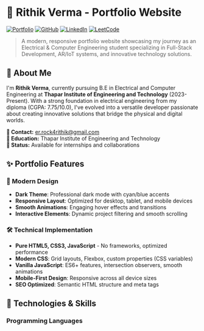 # 🚀 Rithik Verma - Portfolio Website

[![Portfolio](https://img.shields.io/badge/Portfolio-Live-brightgreen)](https://ritvik78.github.io/Updated-Portfolio/)
[![GitHub](https://img.shields.io/badge/GitHub-Profile-blue)](https://github.com/rithikverma)
[![LinkedIn](https://img.shields.io/badge/LinkedIn-Connect-blue)](https://linkedin.com/in/rithikverma)
[![LeetCode](https://img.shields.io/badge/LeetCode-Profile-yellow)](https://leetcode.com/rithikverma)

> A modern, responsive portfolio website showcasing my journey as an Electrical & Computer Engineering student specializing in Full-Stack Development, AR/IoT systems, and innovative technology solutions.

## 🎯 About Me

I'm **Rithik Verma**, currently pursuing B.E in Electrical and Computer Engineering at **Thapar Institute of Engineering and Technology** (2023-Present). With a strong foundation in electrical engineering from my diploma (CGPA: 7.75/10.0), I've evolved into a versatile developer passionate about creating innovative solutions that bridge the physical and digital worlds.

**📧 Contact:** er.rock4rithik@gmail.com  
**🏫 Education:** Thapar Institute of Engineering and Technology  
**📍 Status:** Available for internships and collaborations  

## ✨ Portfolio Features

### 🎨 Modern Design
- **Dark Theme**: Professional dark mode with cyan/blue accents
- **Responsive Layout**: Optimized for desktop, tablet, and mobile devices
- **Smooth Animations**: Engaging hover effects and transitions
- **Interactive Elements**: Dynamic project filtering and smooth scrolling

### 🛠️ Technical Implementation
- **Pure HTML5, CSS3, JavaScript** - No frameworks, optimized performance
- **Modern CSS**: Grid layouts, Flexbox, custom properties (CSS variables)
- **Vanilla JavaScript**: ES6+ features, intersection observers, smooth animations
- **Mobile-First Design**: Responsive across all device sizes
- **SEO Optimized**: Semantic HTML structure and meta tags

## 🔧 Technologies & Skills

### Programming Languages
